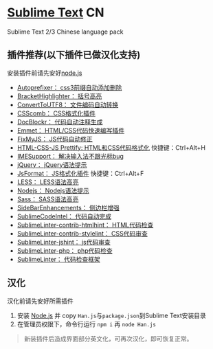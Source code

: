 [Sublime Text](http://www.sublimetext.com/) CN
===============

Sublime Text 2/3 Chinese language pack

## 插件推荐(以下插件已做汉化支持) ##

安装插件前请先安好[node.js](http://nodejs.org/download/)

- [Autoprefixer：						css3前缀自动添加删除](https://packagecontrol.io/packages/Autoprefixer)
- [BracketHighlighter：					括号高亮](https://packagecontrol.io/packages/BracketHighlighter)
- [ConvertToUTF8：						文件编码自动转换](https://packagecontrol.io/packages/ConvertToUTF8)
- [CSScomb：							CSS格式化插件](https://packagecontrol.io/packages/CSScomb)
- [DocBlockr：							代码自动注释生成](https://packagecontrol.io/packages/DocBlockr)
- [Emmet：								HTML/CSS代码快速编写插件](https://packagecontrol.io/packages/Emmet)
- [FixMyJS：							JS代码自动修正](https://packagecontrol.io/packages/FixMyJS)
- [HTML-CSS-JS Prettify:				HTML和CSS代码格式化](https://packagecontrol.io/packages/HTML-CSS-JS%20Prettify)	快捷键：Ctrl+Alt+H
- [IMESupport：							解决输入法不跟光标bug](https://packagecontrol.io/packages/IMESupport)
- [jQuery：								jQuery语法提示](https://packagecontrol.io/packages/jQuery)
- [JsFormat：							JS格式化插件](https://packagecontrol.io/packages/JsFormat)						快捷键：Ctrl+Alt+F
- [LESS：								LESS语法高亮](https://packagecontrol.io/packages/LESS)
- [Nodejs：								Nodejs语法提示](https://packagecontrol.io/packages/Nodejs)
- [Sass：								SASS语法高亮](https://packagecontrol.io/packages/Sass)
- [SideBarEnhancements：				侧边栏增强](https://packagecontrol.io/packages/SideBarEnhancements)
- [SublimeCodeIntel：					代码自动完成](https://packagecontrol.io/packages/SublimeCodeIntel)
- [SublimeLinter-contrib-htmlhint：		HTML代码检查](https://packagecontrol.io/packages/SublimeLinter-contrib-htmlhint)
- [SublimeLinter-contrib-stylelint：	CSS代码审查](https://packagecontrol.io/packages/SublimeLinter-contrib-stylelint)
- [SublimeLinter-jshint：				js代码审查](https://packagecontrol.io/packages/SublimeLinter-jshint)
- [SublimeLinter-php：					php代码检查](https://packagecontrol.io/packages/SublimeLinter-php)
- [SublimeLinter：						代码检查框架](https://sublimelinter.readthedocs.org/)

## 汉化 ##

汉化前请先安好所需插件

1. 安装 [Node.js](https://nodejs.org/) 并 copy `Han.js`与`package.json`到Sublime Text安装目录
1. 在管理员权限下，命令行运行 `npm i` 再 `node Han.js`

> 新装插件后造成界面部分英文化，可再次汉化，即可恢复正常。